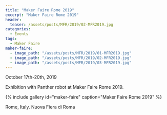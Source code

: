 ```yaml
---
title: "Maker Faire Rome 2019"
excerpt: "Maker Faire Rome 2019"
header:
  teaser: /assets/posts/MFR/2019/02-MFR2019.jpg
categories:
  - Events
tags:
  - Maker Faire
maker-faire:
  - image_path: "/assets/posts/MFR/2019/01-MFR2019.jpg"
  - image_path: "/assets/posts/MFR/2019/02-MFR2019.jpg"
  - image_path: "/assets/posts/MFR/2019/03-MFR2019.jpg"
---
```


October 17th-20th, 2019

Exhibition with Panther robot at Maker Faire Rome 2019.

{% include gallery id="maker-faire" caption="Maker Faire Rome 2019" %}

Rome, Italy. Nuova Fiera di Roma